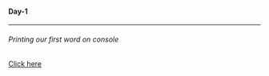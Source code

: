   #### Day-1
  ------------------------------------------
  
  ###### Printing our first word on console 
  [Click here](https://repl.it/@AkashKushwah/day-1-printing-start#main.py)

